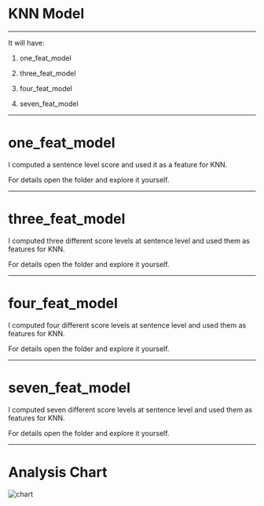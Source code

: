 # KNN Model

----------------------------------------------------------------------------------------------------------------------


It will have:

1. one_feat_model

2. three_feat_model

3. four_feat_model

4. seven_feat_model

------------------------------------------------------------------------------------------


# one_feat_model

I computed a sentence level score and used it as a feature for KNN.

For details open the folder and explore it yourself.

------------------------------------------------------------------------------------------------------------

# three_feat_model

I computed three different score levels at sentence level and used them as features for KNN.

For details open the folder and explore it yourself.

------------------------------------------------------------------------------------------------------------

# four_feat_model

I computed four different score levels at sentence level and used them as features for KNN.

For details open the folder and explore it yourself.

------------------------------------------------------------------------------------------------------------

# seven_feat_model

I computed seven different score levels at sentence level and used them as features for KNN.

For details open the folder and explore it yourself.

------------------------------------------------------------------------------------------------------------

# Analysis Chart


![chart](https://user-images.githubusercontent.com/17769945/55084125-b2822400-50ca-11e9-91ca-12faf63d2d1c.png)
